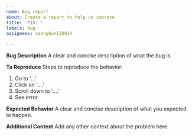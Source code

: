 ```yaml
---
name: Bug report
about: Create a report to help us improve
title: 'FIX: '
labels: bug
assignees: seonghun120614

---
```


**Bug Description**
A clear and concise description of what the bug is.

**To Reproduce**
Steps to reproduce the behavior:
1. Go to '...'
2. Click on '....'
3. Scroll down to '....'
4. See error

**Expected Behavior**
A clear and concise description of what you expected to happen.

**Additional Context**
Add any other context about the problem here.
